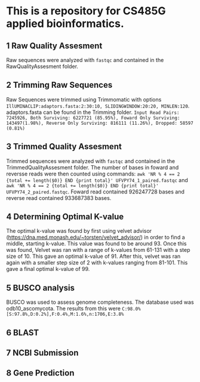 # This is a repository for CS485G applied bioinformatics. 

## 1 Raw Quality Assesment
Raw sequences were analyzed with `fastqc` and contained in the RawQualityAssesment folder.

## 2 Trimming Raw Sequences
Raw Sequences were trimmed using Trimmomatic with options `IllUMINACLIP:adaptors.fasta:2:30:10, SLIDINGWINDOW:20:20, MINLEN:120`.
adaptors.fasta can be found in the Trimming folder.
`Input Read Pairs: 7245926, Both Surviving: 6227721 (85.95%), Foward Only Surviving: 143497(1.98%), Reverse Only Surviving: 816111 (11.26%), Dropped: 58597 (0.81%)`

## 3 Trimmed Quality Assesment
Trimmed sequences were analyzed with `fastqc` and contained in the TrimmedQualityAssesment folder.
The number of bases in foward and reversse reads were then counted using commands: `awk 'NR % 4 == 2 {total += length($0)} END {print total}' UFVPY74_1_paired.fastqc` and `awk 'NR % 4 == 2 {total += length($0)} END {print total}' UFVPY74_2_paired.fastqc`. Foward read contained 926247728 bases and reverse read contained 933687383 bases.

## 4 Determining Optimal K-value
The optimal k-value was found by first using velvet advisor (https://dna.med.monash.edu/~torsten/velvet_advisor/) in order to find a middle, starting k-value. This value was found to be around 93. Once this was found, Velvet was ran with a range of k-values from 61-131 with a step size of 10. This gave an optimal k-value of 91. After this, velvet was ran again with a smaller step size of 2 with k-values ranging from 81-101. This gave a final optimal k-value of 99.

## 5 BUSCO analysis
BUSCO was used to assess genome completeness. The database used was odb10_ascomycota. The results from this were 
`C:98.0%[S:97.8%,D:0.2%],F:0.4%,M:1.6%,n:1706,E:3.8%`  

## 6 BLAST

## 7 NCBI Submission

## 8 Gene Prediction




